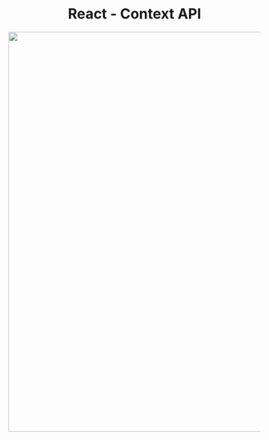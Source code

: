 <h1 align="center">
   React - Context API
</h1>

<p align="center">
  <img src="https://github.com/ozkannbuyuk/react-exercises/assets/111967202/db0291b6-d5a1-41f1-be94-76955dda07ca" width="800" />
</p>
